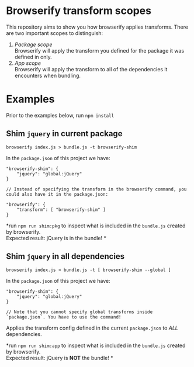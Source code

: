 # Browserify transform scopes

This repository aims to show you how browserify applies transforms. There are two important scopes to distinguish:

1. *Package scope*  
Browserify will apply the transform you defined for the package it was defined in only.
2. *App scope*  
Browserify will apply the transform to all of the dependencies it encounters when bundling.

# Examples

Prior to the examples below, run `npm install`

## Shim `jquery` in current package

`browserify index.js > bundle.js -t browserify-shim`

In the `package.json` of this project we have:

```
"browserify-shim": {
    "jquery": "global:jQuery"
}

// Instead of specifying the transform in the browserify command, you could also have it in the package.json:

"browserify": {
    "transform": [ "browserify-shim" ]
}
```

*run `npm run shim:pkg` to inspect what is included in the `bundle.js` created by browserify.  
Expected result: jQuery is in the bundle! *

## Shim `jquery` in all dependencies

`browserify index.js > bundle.js -t [ browserify-shim --global ]`

In the `package.json` of this project we have:

```
"browserify-shim": {
    "jquery": "global:jQuery"
}

// Note that you cannot specify global transforms inside `package.json`. You have to use the command!

```

Applies the transform config defined in the current `package.json` to *ALL* dependencies.

*run `npm run shim:app` to inspect what is included in the `bundle.js` created by browserify.  
Expected result: jQuery is __NOT__ the bundle! *
